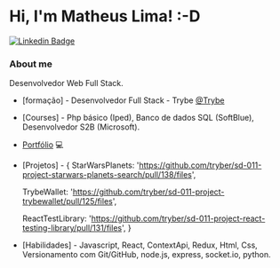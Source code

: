 # Hi, I'm Matheus Lima! :-D

[![Linkedin Badge](https://img.shields.io/badge/-LinkedIn-blue?style=flat-square&logo=Linkedin&logoColor=white&link=https://www.linkedin.com/in/matheus-lima-dev/)](https://www.linkedin.com/in/matheus-lima-dev/)


### About me
Desenvolvedor Web Full Stack.

- [formação] - Desenvolvedor Full Stack - Trybe [@Trybe](https://www.betrybe.com/)

- [Courses] - Php básico (Iped), Banco de dados SQL (SoftBlue), Desenvolvedor S2B (Microsoft). 

- [Portfólio](https://matheusdev.website/) 💻

- [Projetos] - {
    StarWarsPlanets: 'https://github.com/tryber/sd-011-project-starwars-planets-search/pull/138/files',
    
    TrybeWallet: 'https://github.com/tryber/sd-011-project-trybewallet/pull/125/files',

    ReactTestLibrary: 'https://github.com/tryber/sd-011-project-react-testing-library/pull/131/files',
}


- [Habilidades] - Javascript, React, ContextApi, Redux, Html, Css, Versionamento com Git/GitHub, node.js, express, socket.io, python. 
